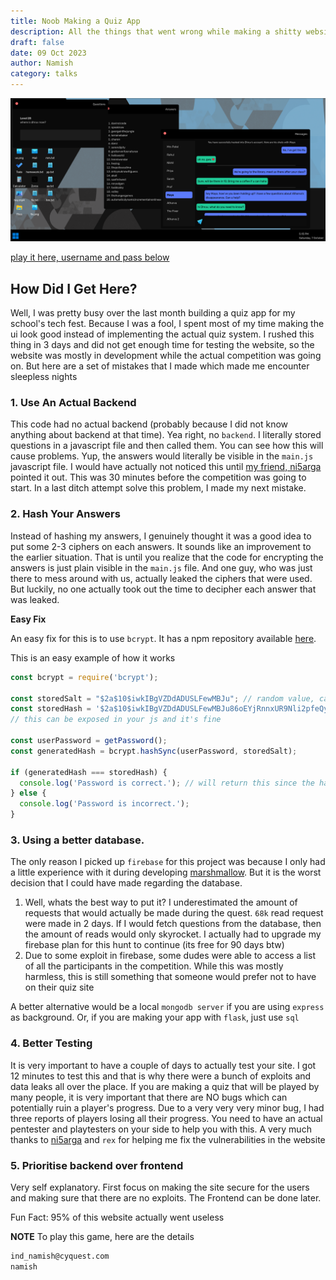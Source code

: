 ```yaml
---
title: Noob Making a Quiz App 
description: All the things that went wrong while making a shitty website for a serious quiz
draft: false
date: 09 Oct 2023
author: Namish 
category: talks
---
```

<img src="/static/images/quizapp.png"/>

[play it here, username and pass below](https://cyquest.vercel.app)


## How Did I Get Here?

Well, I was pretty busy over the last month building a quiz app for my school's tech fest. Because I was a fool, I spent most of my time making the ui look good instead of implementing the actual quiz system. I rushed this thing in 3 days and did not get enough time for testing the website, so the website was mostly in development while the actual competition was going on.  But here are a set of mistakes that I made which made me encounter sleepless nights


### 1. Use An Actual Backend

This code had no actual backend (probably because I did not know anything about backend at that time). Yea right, no `backend`. I literally stored questions in a javascript file and then called them. You can see how this will cause problems. Yup, the answers would literally be visible in the `main.js` javascript file. I would have actually not noticed this until [my friend, ni5arga](https://github.com/ni5arga) pointed it out. This was 30 minutes before the competition was going to start. In a last ditch attempt solve this problem, I made my next mistake.

### 2. Hash Your Answers

Instead of hashing my answers, I genuinely thought it was a good idea to put some 2-3 ciphers on each answers. It sounds like an improvement to the earlier situation. That is until you realize that the code for encrypting the answers is just plain visible in the `main.js` file. And one guy, who was just there to mess around with us, actually leaked the ciphers that were used. But luckily, no one actually took out the time to decipher each answer that was leaked.

**Easy Fix**

An easy fix for this is to use `bcrypt`. It has a npm repository available [here](https://www.npmjs.com/package/bcryptjs).

This is an easy example of how it works


```js
const bcrypt = require('bcrypt');

const storedSalt = "$2a$10$iwkIBgVZDdADUSLFewMBJu"; // random value, can be exposed
const storedHash = '$2a$10$iwkIBgVZDdADUSLFewMBJu86oEYjRnnxUR9Nli2pfeQyRaIzr5kMS'; // hashing the password with storedSalt,
// this can be exposed in your js and it's fine

const userPassword = getPassword();
const generatedHash = bcrypt.hashSync(userPassword, storedSalt);

if (generatedHash === storedHash) {
  console.log('Password is correct.'); // will return this since the hashes match, since same salt
} else {
  console.log('Password is incorrect.');
}
```

### 3. Using a better database.

The only reason I picked up `firebase` for this project was because I only had a little experience with it during developing [marshmallow](https://github.com/chadcat7/marshmallow-rewrite). But it is the worst decision that I could have made regarding the database. 

1. Well, whats the best way to put it? I underestimated the amount of requests that would actually be made during the quest. `68k` read request were made in 2 days. If I would fetch questions from the database, then the amount of reads would only skyrocket. I actually had to upgrade my firebase plan for this hunt to continue (its free for 90 days btw)
2. Due to some exploit in firebase, some dudes were able to access a list of all the participants in the competition. While this was mostly harmless, this is still something that someone would prefer not to have on their quiz site

A better alternative would be a local `mongodb server` if you are using `express` as background. Or, if you are making your app with `flask`, just use `sql`

### 4. Better Testing

It is very important to have a couple of days to actually test your site. I got 12 minutes to test this and that is why there were a bunch of exploits and data leaks all over the place. If you are making a quiz that will be played by many people, it is very important that there are NO bugs which can potentially ruin a player's progress. Due to a very very very minor bug, I had three reports of players losing all their progress. You need to have an actual pentester and playtesters on your side to help you with this. A very much thanks to [ni5arga](https://github.com/ni5arga) and `rex` for helping me fix the vulnerabilities in the website 

### 5. Prioritise backend over frontend

Very self explanatory. First focus on making the site secure for the users and making sure that there are no exploits. The Frontend can be done later.

Fun Fact: 95% of this website actually went useless


**NOTE**
To play this game, here are the details


```txt title="credentials"
ind_namish@cyquest.com
namish
```
